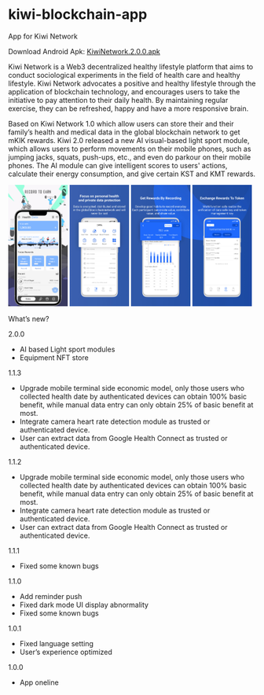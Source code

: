 # kiwi-blockchain-app
App for Kiwi Network

Download Android Apk: [KiwiNetwork.2.0.0.apk](https://github.com/Kiwihealthcare-Network/kiwi-blockchain-app/releases/download/v1.1.3/KiwiNetwork.1.1.3.apk)

Kiwi Network is a Web3 decentralized healthy lifestyle platform that aims to conduct sociological experiments in the field of health care and healthy lifestyle. Kiwi Network advocates a positive and healthy lifestyle through the application of blockchain technology, and encourages users to take the initiative to pay attention to their daily health. By maintaining regular exercise, they can be refreshed, happy and have a more responsive brain. 

Based on Kiwi Network 1.0 which allow users can store their and their family’s health and medical data in the global blockchain network to get mKIK rewards. Kiwi 2.0 released a new AI visual-based light sport module, which allows users to perform movements on their mobile phones, such as jumping jacks, squats, push-ups, etc., and even do parkour on their mobile phones. The AI module can give intelligent scores to users' actions, calculate their energy consumption, and give certain KST and KMT rewards.

<img src="./img/05.jpg" width="24%"> <img src="./img/pic_02.jpg" width="24%"> <img src="./img/pic_03.jpg" width="24%"> <img src="./img/pic_04.jpg" width="24%">

What’s new?

2.0.0
- AI based Light sport modules
- Equipment NFT store

1.1.3
- Upgrade mobile terminal side economic model, only those users who collected health date by authenticated devices can obtain 100% basic benefit, while manual data entry can only obtain 25% of basic benefit at most.
- Integrate camera heart rate detection module as trusted or authenticated device.
- User can extract data from Google Health Connect as trusted or authenticated device.

1.1.2
- Upgrade mobile terminal side economic model, only those users who collected health date by authenticated devices can obtain 100% basic benefit, while manual data entry can only obtain 25% of basic benefit at most.
- Integrate camera heart rate detection module as trusted or authenticated device.
- User can extract data from Google Health Connect as trusted or authenticated device.

1.1.1
- Fixed some known bugs

1.1.0
- Add reminder push
- Fixed dark mode UI display abnormality
- Fixed some known bugs

1.0.1
- Fixed language setting
- User’s experience optimized

1.0.0
- App oneline




